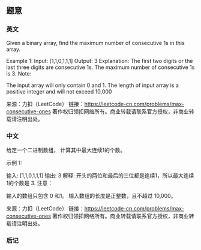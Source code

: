 ## 题意

### 英文

Given a binary array, find the maximum number of consecutive 1s in this array.

Example 1:
Input: [1,1,0,1,1,1]
Output: 3
Explanation: The first two digits or the last three digits are consecutive 1s.
    The maximum number of consecutive 1s is 3.
Note:

The input array will only contain 0 and 1.
The length of input array is a positive integer and will not exceed 10,000

来源：力扣（LeetCode）
链接：https://leetcode-cn.com/problems/max-consecutive-ones
著作权归领扣网络所有。商业转载请联系官方授权，非商业转载请注明出处。

### 中文

给定一个二进制数组， 计算其中最大连续1的个数。

示例 1:

输入: [1,1,0,1,1,1]
输出: 3
解释: 开头的两位和最后的三位都是连续1，所以最大连续1的个数是 3.
注意：

输入的数组只包含 0 和1。
输入数组的长度是正整数，且不超过 10,000。

来源：力扣（LeetCode）
链接：https://leetcode-cn.com/problems/max-consecutive-ones
著作权归领扣网络所有。商业转载请联系官方授权，非商业转载请注明出处。

### 后记